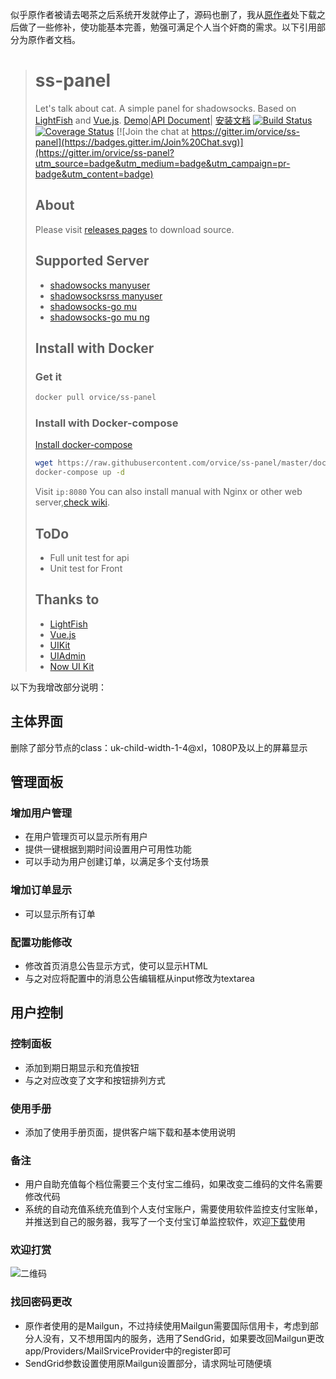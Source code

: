 似乎原作者被请去喝茶之后系统开发就停止了，源码也删了，我从[原作者](https://github.com/orvice/ss-panel/releases)处下载之后做了一些修补，使功能基本完善，勉强可满足个人当个奸商的需求。以下引用部分为原作者文档。


> # ss-panel
> Let's talk about cat.  A simple panel for shadowsocks.
>  Based on [LightFish](https://github.com/Pongtan/LightFish) and [Vue.js](https://vuejs.org).
> [Demo](https://demo.sspanel.xyz/)|[API Document](https://doc.sspanel.xyz/)| [安装文档](https://sspanel.xyz/docs)
> [![Build Status](https://travis-ci.org/orvice/ss-panel.svg?branch=master)](https://travis-ci.org/orvice/ss-panel) [![Coverage Status](https://coveralls.io/repos/github/orvice/ss-panel/badge.svg?branch=master)](https://coveralls.io/github/orvice/ss-panel?branch=master) [![Join the chat at https://gitter.im/orvice/ss-panel](https://badges.gitter.im/Join%20Chat.svg)](https://gitter.im/orvice/ss-panel?utm_source=badge&utm_medium=badge&utm_campaign=pr-badge&utm_content=badge)
>  ## About
> Please visit [releases pages](https://github.com/orvice/ss-panel/releases) to download source.
> ## Supported Server
> * [shadowsocks manyuser](https://github.com/mengskysama/shadowsocks/tree/manyuser)
> * [shadowsocksrss manyuser](https://github.com/breakwa11/shadowsocks/tree/manyuser)
> * [shadowsocks-go mu](https://github.com/orvice/shadowsocks-go)
> * [shadowsocks-go mu ng](https://github.com/catpie/ss-go-mu)
> ## Install with Docker
> ### Get it 
> ```bash
> docker pull orvice/ss-panel
> ```
> ### Install with Docker-compose
> [Install docker-compose](https://docs.docker.com/compose/install/)
> ```bash
> wget https://raw.githubusercontent.com/orvice/ss-panel/master/docker-compose.yml
> docker-compose up -d
> ```
> Visit `ip:8080`
> You can also install manual with Nginx or other web server,[check wiki](https://github.com/orvice/ss-panel/wiki/Install-with-Nginx).
> ## ToDo
> * Full unit test for api
> * Unit test for Front
> ## Thanks to
> * [LightFish](https://github.com/Pongtan/LightFish)
> * [Vue.js](https://vuejs.org)
> * [UIKit](https://getuikit.com)
> * [UIAdmin](https://github.com/ConsoleTVs/UIAdmin)
> * [Now UI Kit](https://github.com/creativetimofficial/now-ui-kit)

以下为我增改部分说明：

## 主体界面

删除了部分节点的class：uk-child-width-1-4@xl，1080P及以上的屏幕显示

## 管理面板

### 增加用户管理

- 在用户管理页可以显示所有用户
- 提供一键根据到期时间设置用户可用性功能
- 可以手动为用户创建订单，以满足多个支付场景

### 增加订单显示

- 可以显示所有订单

### 配置功能修改

- 修改首页消息公告显示方式，使可以显示HTML
- 与之对应将配置中的消息公告编辑框从input修改为textarea

## 用户控制

### 控制面板

- 添加到期日期显示和充值按钮
- 与之对应改变了文字和按钮排列方式

### 使用手册

- 添加了使用手册页面，提供客户端下载和基本使用说明

### 备注

- 用户自助充值每个档位需要三个支付宝二维码，如果改变二维码的文件名需要修改代码
- 系统的自动充值系统充值到个人支付宝账户，需要使用软件监控支付宝账单，并推送到自己的服务器，我写了一个支付宝订单监控软件，欢迎[下载](http://www.myshuju.me/home/download)使用

### 欢迎打赏

![二维码](/public/assets/img/dscode.png)


### 找回密码更改

- 原作者使用的是Mailgun，不过持续使用Mailgun需要国际信用卡，考虑到部分人没有，又不想用国内的服务，选用了SendGrid，如果要改回Mailgun更改app/Providers/MailSrviceProvider中的register即可
- SendGrid参数设置使用原Mailgun设置部分，请求网址可随便填